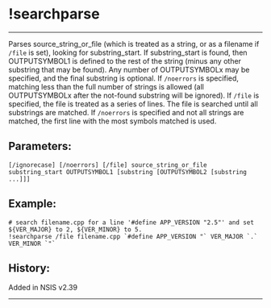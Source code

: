 # !searchparse

---

Parses source\_string\_or\_file (which is treated as a string, or as a filename if `/file` is set), looking for substring\_start. If substring\_start is found, then OUTPUTSYMBOL1 is defined to the rest of the string (minus any other substring that may be found). Any number of OUTPUTSYMBOLx may be specified, and the final substring is optional.
If `/noerrors` is specified, matching less than the full number of strings is allowed (all OUTPUTSYMBOLx after the not-found substring will be ignored).
If `/file` is specified, the file is treated as a series of lines. The file is searched until all substrings are matched. If `/noerrors` is specified and not all strings are matched, the first line with the most symbols matched is used.

## Parameters:

    [/ignorecase] [/noerrors] [/file] source_string_or_file substring_start OUTPUTSYMBOL1 [substring [OUTPUTSYMBOL2 [substring ...]]]

## Example:

	# search filename.cpp for a line '#define APP_VERSION "2.5"' and set ${VER_MAJOR} to 2, ${VER_MINOR} to 5.
	!searchparse /file filename.cpp `#define APP_VERSION "` VER_MAJOR `.` VER_MINOR `"`

## History:

Added in NSIS v2.39

---
